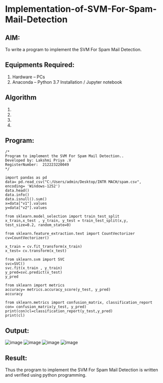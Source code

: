 # Implementation-of-SVM-For-Spam-Mail-Detection

## AIM:
To write a program to implement the SVM For Spam Mail Detection.

## Equipments Required:
1. Hardware – PCs
2. Anaconda – Python 3.7 Installation / Jupyter notebook

## Algorithm
1. 
2. 
3. 
4. 

## Program:
```
/*
Program to implement the SVM For Spam Mail Detection..
Developed by: Lakshmi Priya .V
RegisterNumber:  212223220049
*/
```
```
import pandas as pd
data= pd.read_csv("C:/Users/admin/Desktop/INTR MACH/spam.csv", encoding= 'Windows-1252')
data.head()
data.info()
data.isnull().sum()
x=data["v1"].values
y=data["v2"].values

from sklearn.model_selection import train_test_split
x_train,x_test , y_train, y_test = train_test_split(x,y, test_size=0.2, random_state=0)

from sklearn.feature_extraction.text import CountVectorizer
cv=CountVectorizer()

x_train = cv.fit_transform(x_train)
x_test= cv.transform(x_test)

from sklearn.svm import SVC
svc=SVC()
svc.fit(x_train , y_train)
y_pred=svc.predict(x_test)
y_pred

from sklearn import metrics
accuracy= metrics.accuracy_score(y_test, y_pred)
accuracy

from sklearn.metrics import confusion_matrix, classification_report
con= confusion_matrix(y_test, y_pred)
print(con)cl=classification_report(y_test,y_pred)
print(cl)
```

## Output:
![image](https://github.com/user-attachments/assets/cc3aa22a-c6bc-4d74-bfde-817102ff59d3)
![image](https://github.com/user-attachments/assets/9d65f33f-21b0-4468-9390-305cea71d5eb)
![image](https://github.com/user-attachments/assets/31ee6ee5-364b-4d0b-8dad-2f02a81284db)
![image](https://github.com/user-attachments/assets/7dddc9af-65e4-42e1-a569-a1fa5374fcf9)


## Result:
Thus the program to implement the SVM For Spam Mail Detection is written and verified using python programming.
